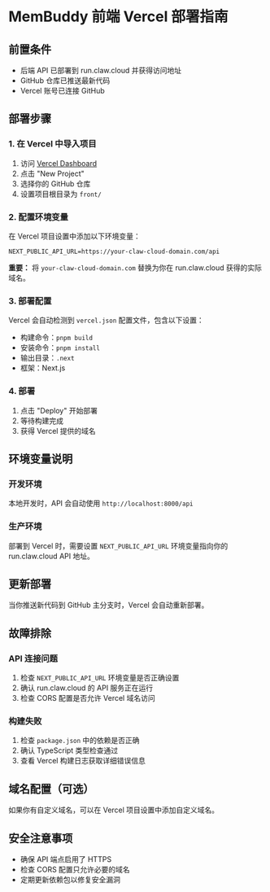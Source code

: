 # MemBuddy 前端 Vercel 部署指南

## 前置条件

- 后端 API 已部署到 run.claw.cloud 并获得访问地址
- GitHub 仓库已推送最新代码
- Vercel 账号已连接 GitHub

## 部署步骤

### 1. 在 Vercel 中导入项目

1. 访问 [Vercel Dashboard](https://vercel.com/dashboard)
2. 点击 "New Project"
3. 选择你的 GitHub 仓库
4. 设置项目根目录为 `front/`

### 2. 配置环境变量

在 Vercel 项目设置中添加以下环境变量：

```
NEXT_PUBLIC_API_URL=https://your-claw-cloud-domain.com/api
```

**重要：** 将 `your-claw-cloud-domain.com` 替换为你在 run.claw.cloud 获得的实际域名。

### 3. 部署配置

Vercel 会自动检测到 `vercel.json` 配置文件，包含以下设置：

- 构建命令：`pnpm build`
- 安装命令：`pnpm install`
- 输出目录：`.next`
- 框架：Next.js

### 4. 部署

1. 点击 "Deploy" 开始部署
2. 等待构建完成
3. 获得 Vercel 提供的域名

## 环境变量说明

### 开发环境

本地开发时，API 会自动使用 `http://localhost:8000/api`

### 生产环境

部署到 Vercel 时，需要设置 `NEXT_PUBLIC_API_URL` 环境变量指向你的 run.claw.cloud API 地址。

## 更新部署

当你推送新代码到 GitHub 主分支时，Vercel 会自动重新部署。

## 故障排除

### API 连接问题

1. 检查 `NEXT_PUBLIC_API_URL` 环境变量是否正确设置
2. 确认 run.claw.cloud 的 API 服务正在运行
3. 检查 CORS 配置是否允许 Vercel 域名访问

### 构建失败

1. 检查 `package.json` 中的依赖是否正确
2. 确认 TypeScript 类型检查通过
3. 查看 Vercel 构建日志获取详细错误信息

## 域名配置（可选）

如果你有自定义域名，可以在 Vercel 项目设置中添加自定义域名。

## 安全注意事项

- 确保 API 端点启用了 HTTPS
- 检查 CORS 配置只允许必要的域名
- 定期更新依赖包以修复安全漏洞